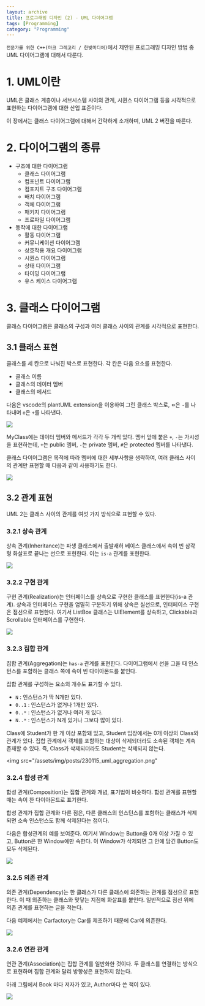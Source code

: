 ```yaml
---
layout: archive
title: 프로그래밍 디자인 (2) - UML 다이어그램
tags: [Programming]
category: "Programming"
---
```


`전문가를 위한 C++(마크 그레고리 / 한빛미디어)`에서 제안된 프로그래밍 디자인 방법 중 UML 다이어그램에 대해서 다룬다.

# 1. UML이란
UML은 클래스 계층이나 서브시스템 사이의 관계, 시퀀스 다이어그램 등을 시각적으로 표현하는 다이어그램에 대한 산업 표준이다.

이 장에서는 클래스 다이어그램에 대해서 간략하게 소개하며, UML 2 버전을 따른다.

# 2. 다이어그램의 종류

* 구조에 대한 다이어그램
    * 클래스 다이어그램
    * 컴포넌트 다이어그램
    * 컴포지트 구조 다이어그램
    * 배치 다이어그램
    * 객체 다이어그램
    * 패키지 다이어그램
    * 프로파일 다이어그램
* 동작에 대한 다이어그램
    * 활동 다이어그램
    * 커뮤니케이션 다이어그램
    * 상호작용 개요 다이어그램
    * 시퀀스 다이어그램
    * 상태 다이어그램
    * 타이밍 다이어그램
    * 유스 케이스 다이어그램

# 3. 클래스 다이어그램
클래스 다이어그램은 클래스의 구성과 여러 클래스 사이의 관계를 시각적으로 표현한다.

## 3.1 클래스 표현
클래스를 세 칸으로 나눠진 박스로 표현한다. 각 칸은 다음 요소를 표현한다.
* 클래스 이름
* 클래스의 데이터 멤버
* 클래스의 메서드

다음은 vscode의 plantUML extension을 이용하여 그린 클래스 박스로, `ㅁ`은 `-`를 나타내며 `o`은 `+`를 나타낸다.

<img src="/assets/img/posts/230115_uml_class.png">

MyClass에는 데이터 멤버와 메서드가 각각 두 개씩 있다. 멤버 앞에 붙은 `+`, `-`는 가시성을 표현하는데, `+`는 public 멤버, `-`는 private 멤버, `#`은 protected 멤버를 나타낸다.

클래스 다이어그램은 목적에 따라 멤버에 대한 세부사항을 생략하여, 여러 클래스 사이의 관계만 표현할 때 다음과 같이 사용하기도 한다.

<img src="/assets/img/posts/230115_uml_class2.png">

## 3.2 관계 표현
UML 2는 클래스 사이의 관계를 여섯 가지 방식으로 표현할 수 있다.

### 3.2.1 상속 관계
상속 관계(Inheritance)는 파생 클래스에서 출발새허 베이스 클래스에서 속이 빈 삼각형 화살표로 끝나는 선으로 표현한다. 이는 `is-a` 관계를 표현한다.

<img src="/assets/img/posts/230115_uml_inheritance.png">

### 3.2.2 구현 관계
구현 관계(Realization)는 인터페이스를 상속으로 구현한 클래스를 표현한다(is-a 관계). 상속과 인터페이스 구현을 엄밀히 구분하기 위해 상속은 실선으로, 인터페이스 구현은 점선으로 표현한다.
여기서 ListBox 클래스는 UIElement를 상속하고, Clickable과 Scrollable 인터페이스를 구현한다.

<img src="/assets/img/posts/230115_uml_interface.png">

### 3.2.3 집합 관계
집합 관계(Aggregation)는 `has-a` 관계를 표현한다. 다이어그램에서 선을 그을 때 인스턴스를 포함하는 클래스 쪽에 속이 빈 다이아몬드를 붙인다.

집합 관계를 구성하는 요소의 개수도 표기할 수 있다. 

* `N` : 인스턴스가 딱 N개만 있다.
* `0..1` : 인스턴스가 없거나 1개만 있다.
* `0..*` : 인스턴스가 없거나 여러 개 있다.
* `N..*` : 인스턴스가 N개 있거나 그보다 많이 있다.

Class에 Student가 한 개 이상 포함돼 있고, Student 입장에서는 0개 이상의 Class와 관계가 있다. 집합 관계에서 객체를 포함하는 대상이 삭제되더라도 소속된 객체는 계속 존재할 수 있다. 즉, Class가 삭제되더라도 Student는 삭제되지 않는다.

<img src="/assets/img/posts/230115_uml_aggregation.png"

### 3.2.4 합성 관계

합성 관계(Composition)는 집합 관계와 개념, 표기법이 비슷하다. 합성 관계를 표현할 때는 속이 찬 다이아몬드로 표기한다.

합성 관계가 집합 관계와 다른 점은, 다른 클래스의 인스턴스를 포함하는 클래스가 삭제되면 소속 인스턴스도 함께 삭제된다는 점이다.

다음은 합성관계의 예를 보여준다. 여기서 Window는 Button을 0개 이상 가질 수 있고, Button은 한 Window에만 속한다. 이 Window가 삭제되면 그 안에 담긴 Button도 모두 삭제된다.

<img src="/assets/img/posts/230115_uml_composition.png">

### 3.2.5 의존 관계
의존 관계(Dependency)는 한 클래스가 다른 클래스에 의존하는 관계를 점선으로 표현한다. 이 때 의존하는 클래스와 맞닿는 지점에 화살표를 붙인다. 일반적으로 점선 위에 의존 관계를 표현하는 글을 적는다.

다음 예제에서는 Carfactory는 Car를 제조하기 때문에 Car에 의존한다.

<img src="/assets/img/posts/230115_uml_dependency.png">

### 3.2.6 연관 관계
연관 관계(Association)는 집합 관계를 일반화한 것이다. 두 클래스를 연결하는 방식으로 표현하며 집합 관계와 달리 방향성은 표현하지 않는다.

아래 그림에서 Book 마다 저자가 있고, Author마다 쓴 책이 있다.

<img src="/assets/img/posts/230115_uml_association.png">
